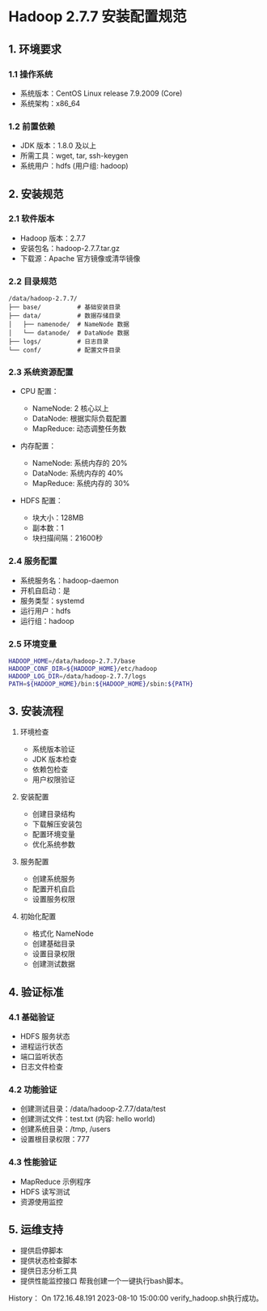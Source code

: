 # Hadoop 2.7.7 安装配置规范

## 1. 环境要求
### 1.1 操作系统
- 系统版本：CentOS Linux release 7.9.2009 (Core)
- 系统架构：x86_64

### 1.2 前置依赖
- JDK 版本：1.8.0 及以上
- 所需工具：wget, tar, ssh-keygen
- 系统用户：hdfs (用户组: hadoop)

## 2. 安装规范
### 2.1 软件版本
- Hadoop 版本：2.7.7
- 安装包名：hadoop-2.7.7.tar.gz
- 下载源：Apache 官方镜像或清华镜像

### 2.2 目录规范
```plaintext
/data/hadoop-2.7.7/
├── base/          # 基础安装目录
├── data/          # 数据存储目录
│   ├── namenode/  # NameNode 数据
│   └── datanode/  # DataNode 数据
├── logs/          # 日志目录
└── conf/          # 配置文件目录
```
### 2.3 系统资源配置
- CPU 配置：
  
  - NameNode: 2 核心以上
  - DataNode: 根据实际负载配置
  - MapReduce: 动态调整任务数
- 内存配置：
  
  - NameNode: 系统内存的 20%
  - DataNode: 系统内存的 40%
  - MapReduce: 系统内存的 30%
- HDFS 配置：
  
  - 块大小：128MB
  - 副本数：1
  - 块扫描间隔：21600秒
### 2.4 服务配置
- 系统服务名：hadoop-daemon
- 开机自启动：是
- 服务类型：systemd
- 运行用户：hdfs
- 运行组：hadoop
### 2.5 环境变量
```bash
HADOOP_HOME=/data/hadoop-2.7.7/base
HADOOP_CONF_DIR=${HADOOP_HOME}/etc/hadoop
HADOOP_LOG_DIR=/data/hadoop-2.7.7/logs
PATH=${HADOOP_HOME}/bin:${HADOOP_HOME}/sbin:${PATH}
 ```

## 3. 安装流程
1. 环境检查
   
   - 系统版本验证
   - JDK 版本检查
   - 依赖包检查
   - 用户权限验证
2. 安装配置
   
   - 创建目录结构
   - 下载解压安装包
   - 配置环境变量
   - 优化系统参数
3. 服务配置
   
   - 创建系统服务
   - 配置开机自启
   - 设置服务权限
4. 初始化配置
   
   - 格式化 NameNode
   - 创建基础目录
   - 设置目录权限
   - 创建测试数据
## 4. 验证标准
### 4.1 基础验证
- HDFS 服务状态
- 进程运行状态
- 端口监听状态
- 日志文件检查
### 4.2 功能验证
- 创建测试目录：/data/hadoop-2.7.7/data/test
- 创建测试文件：test.txt (内容: hello world)
- 创建系统目录：/tmp, /users
- 设置根目录权限：777
### 4.3 性能验证
- MapReduce 示例程序
- HDFS 读写测试
- 资源使用监控
## 5. 运维支持
- 提供启停脚本
- 提供状态检查脚本
- 提供日志分析工具
- 提供性能监控接口
帮我创建一个一键执行bash脚本。

History：
    On 172.16.48.191 2023-08-10 15:00:00 verify_hadoop.sh执行成功。